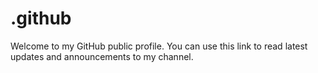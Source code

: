 # .github
Welcome to my GitHub public profile. You can use this link to read latest updates and announcements to my channel.
